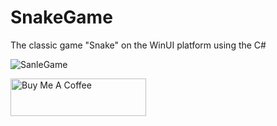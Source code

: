 # SnakeGame
The classic game "Snake" on the WinUI platform using the C#

![SanleGame](https://github.com/RonnieXcoder/SnakeGame/assets/6543224/1326e112-499c-4b36-86f1-9ad45c10a112)

<a href="https://www.buymeacoffee.com/_RonnieXCoder" target="_blank"><img src="https://cdn.buymeacoffee.com/buttons/v2/default-yellow.png" alt="Buy Me A Coffee" style="height: 60px !important;width: 217px !important;" ></a>
